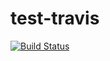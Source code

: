# test-travis

[![Build Status](https://travis-ci.org/Erobaby/test-travis.svg?branch=master)](https://travis-ci.org/Erobaby/test-travis)
